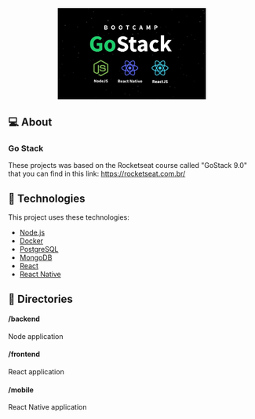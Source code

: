 <div align="center">
  <img alt="Gostack Technologies" src="/images/technologies.jpg" width="60%">
</div>

<div id="about"> 

## :computer: About
### Go Stack
These projects was based on the Rocketseat course called "GoStack 9.0" that you can find in this link: https://rocketseat.com.br/
</div>

<div id="tecnologies"> 

## :rocket: Technologies
This project uses these technologies:
- [Node.js](https://nodejs.org/en/)
- [Docker](https://www.docker.com/)
- [PostgreSQL](https://www.postgresql.org/)
- [MongoDB](https://www.mongodb.com/)
- [React](https://reactjs.org)
- [React Native](https://facebook.github.io/react-native/)
<!-- - [Expo](https://expo.io/) -->
</div>

<div id="directories">   

## :file_folder: Directories
#### /backend
Node application

#### /frontend
React application

#### /mobile
React Native application
</div>
